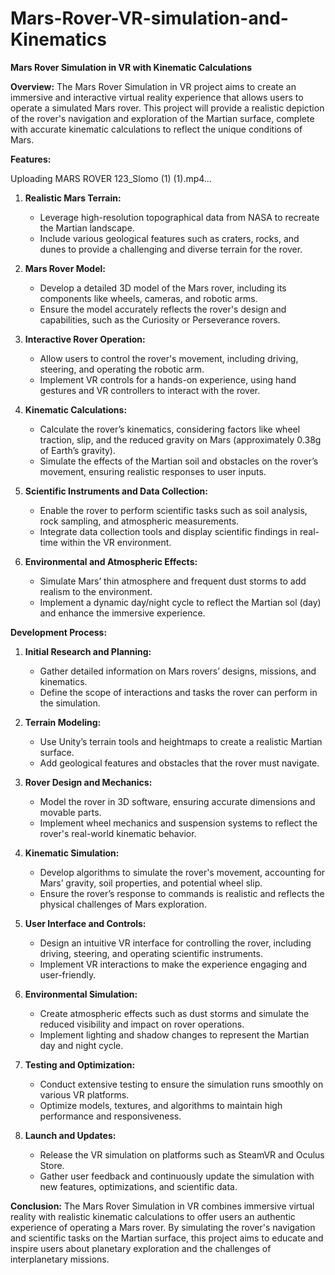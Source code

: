 # Mars-Rover-VR-simulation-and-Kinematics

**Mars Rover Simulation in VR with Kinematic Calculations**

**Overview:**
The Mars Rover Simulation in VR project aims to create an immersive and interactive virtual reality experience that allows users to operate a simulated Mars rover. This project will provide a realistic depiction of the rover's navigation and exploration of the Martian surface, complete with accurate kinematic calculations to reflect the unique conditions of Mars.

**Features:**


Uploading MARS ROVER 123_Slomo (1) (1).mp4…


1. **Realistic Mars Terrain:**
   - Leverage high-resolution topographical data from NASA to recreate the Martian landscape.
   - Include various geological features such as craters, rocks, and dunes to provide a challenging and diverse terrain for the rover.

2. **Mars Rover Model:**
   - Develop a detailed 3D model of the Mars rover, including its components like wheels, cameras, and robotic arms.
   - Ensure the model accurately reflects the rover's design and capabilities, such as the Curiosity or Perseverance rovers.

3. **Interactive Rover Operation:**
   - Allow users to control the rover's movement, including driving, steering, and operating the robotic arm.
   - Implement VR controls for a hands-on experience, using hand gestures and VR controllers to interact with the rover.

4. **Kinematic Calculations:**
   - Calculate the rover’s kinematics, considering factors like wheel traction, slip, and the reduced gravity on Mars (approximately 0.38g of Earth’s gravity).
   - Simulate the effects of the Martian soil and obstacles on the rover’s movement, ensuring realistic responses to user inputs.

5. **Scientific Instruments and Data Collection:**
   - Enable the rover to perform scientific tasks such as soil analysis, rock sampling, and atmospheric measurements.
   - Integrate data collection tools and display scientific findings in real-time within the VR environment.

6. **Environmental and Atmospheric Effects:**
   - Simulate Mars’ thin atmosphere and frequent dust storms to add realism to the environment.
   - Implement a dynamic day/night cycle to reflect the Martian sol (day) and enhance the immersive experience.

**Development Process:**

1. **Initial Research and Planning:**
   - Gather detailed information on Mars rovers’ designs, missions, and kinematics.
   - Define the scope of interactions and tasks the rover can perform in the simulation.

2. **Terrain Modeling:**
   - Use Unity’s terrain tools and heightmaps to create a realistic Martian surface.
   - Add geological features and obstacles that the rover must navigate.

3. **Rover Design and Mechanics:**
   - Model the rover in 3D software, ensuring accurate dimensions and movable parts.
   - Implement wheel mechanics and suspension systems to reflect the rover's real-world kinematic behavior.

4. **Kinematic Simulation:**
   - Develop algorithms to simulate the rover's movement, accounting for Mars’ gravity, soil properties, and potential wheel slip.
   - Ensure the rover’s response to commands is realistic and reflects the physical challenges of Mars exploration.

5. **User Interface and Controls:**
   - Design an intuitive VR interface for controlling the rover, including driving, steering, and operating scientific instruments.
   - Implement VR interactions to make the experience engaging and user-friendly.

6. **Environmental Simulation:**
   - Create atmospheric effects such as dust storms and simulate the reduced visibility and impact on rover operations.
   - Implement lighting and shadow changes to represent the Martian day and night cycle.

7. **Testing and Optimization:**
   - Conduct extensive testing to ensure the simulation runs smoothly on various VR platforms.
   - Optimize models, textures, and algorithms to maintain high performance and responsiveness.

8. **Launch and Updates:**
   - Release the VR simulation on platforms such as SteamVR and Oculus Store.
   - Gather user feedback and continuously update the simulation with new features, optimizations, and scientific data.

**Conclusion:**
The Mars Rover Simulation in VR combines immersive virtual reality with realistic kinematic calculations to offer users an authentic experience of operating a Mars rover. By simulating the rover's navigation and scientific tasks on the Martian surface, this project aims to educate and inspire users about planetary exploration and the challenges of interplanetary missions.
